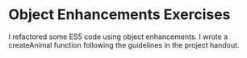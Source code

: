 # Object Enhancements Exercises

I refactored some ES5 code using object enhancements. I wrote a createAnimal function following the guidelines in the project handout.